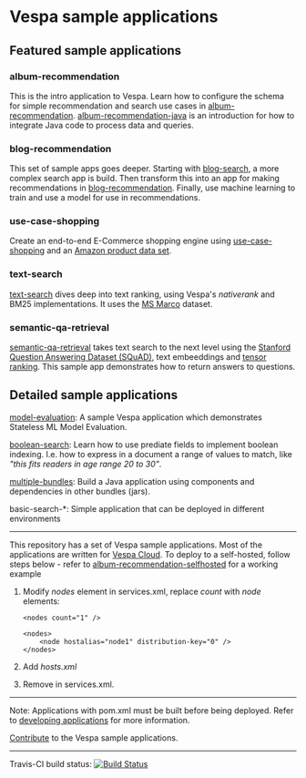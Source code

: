 <!-- Copyright 2017 Yahoo Holdings. Licensed under the terms of the Apache 2.0 license. See LICENSE in the project root. -->
# Vespa sample applications

## Featured sample applications
### album-recommendation
This is the intro application to Vespa. Learn how to configure the schema for simple recommendation and search use cases in [album-recommendation](album-recommendation). [album-recommendation-java](album-recommendation-java) is an introduction for how to integrate Java code to process data and queries.

### blog-recommendation
This set of sample apps goes deeper. Starting with [blog-search](blog-search), a more complex search app is build. Then transform this into an app for making recommendations in [blog-recommendation](blog-recommendation). Finally, use machine learning to train and use a model for use in recommendations.

### use-case-shopping
Create an end-to-end E-Commerce shopping engine using [use-case-shopping](use-case-shopping) and an [Amazon product data set](http://jmcauley.ucsd.edu/data/amazon/links.html).

### text-search
[text-search](text-search) dives deep into text ranking, using Vespa's _nativerank_ and BM25 implementations. It uses the [MS Marco](http://www.msmarco.org/) dataset.

### semantic-qa-retrieval
[semantic-qa-retrieval](semantic-qa-retrieval) takes text search to the next level using the [Stanford Question Answering Dataset (SQuAD)](https://rajpurkar.github.io/SQuAD-explorer/), text embeeddings and [tensor ranking](https://docs.vespa.ai/documentation/reference/tensor.html). This sample app demonstrates how to return answers to questions.


## Detailed sample applications
[model-evaluation](model-evaluation): A sample Vespa application which demonstrates Stateless ML Model Evaluation.

[boolean-search](boolean-search): Learn how to use prediate fields to implement boolean indexing. I.e. how to express in a document a range of values to match, like _"this fits readers in age range 20 to 30"_.

[multiple-bundles](multiple-bundles): Build a Java application using components and dependencies in other bundles (jars). 

basic-search-*: Simple application that can be deployed in different environments

<!--
[travis](travis)
[part-purchases-demo](part-purchases-demo): A sample Vespa application to assist with with learning how to group according to the [Grouping Guide](https://docs.vespa.ai/documentation/grouping.html).
[generic-request-processing](generic-request-processing)
http-api-using-*
-->

----

This repository has a set of Vespa sample applications.
Most of the applications are written for [Vespa Cloud](http://cloud.vespa.ai).
To deploy to a self-hosted, follow steps below -
refer to [album-recommendation-selfhosted](album-recommendation-selfhosted) for a working example

1.  Modify _nodes_ element in services.xml, replace _count_ with _node_ elements:
    ```
    <nodes count="1" />
    
    <nodes>
        <node hostalias="node1" distribution-key="0" />
    </nodes>
    ```

1.  Add _hosts.xml_

1.  Remove _<client-authorize />_ in services.xml. 

----

Note: Applications with pom.xml must be built before being deployed.
Refer to
[developing applications](http://docs.vespa.ai/documentation/jdisc/developing-applications.html#deploy)
for more information.

[Contribute](https://github.com/vespa-engine/vespa/blob/master/CONTRIBUTING.md)
to the Vespa sample applications.

----

Travis-CI build status: [![Build Status](https://travis-ci.org/vespa-engine/sample-apps.svg?branch=master)](https://travis-ci.org/vespa-engine/sample-apps)
